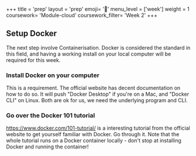 +++
title = 'prep'
layout = 'prep'
emoji= '📝'
menu_level = ['week']
weight = 1
coursework= 'Module-cloud'
coursework_filter= 'Week 2'
+++

## Setup Docker

The next step involve Containerisation. Docker is considered the standard in this field, and having a working install on your local computer will be required for this week.

### Install Docker on your computer

This is a requirement. The official website has decent documentation on how to do so. It will push "Docker Desktop" if you're on a Mac, and "Docker CLI" on Linux. Both are ok for us, we need the underlying program and CLI.

### Go over the Docker 101 tutorial

https://www.docker.com/101-tutorial/ is a interesting tutorial from the official website to get yourself familiar with Docker. Go through it. Note that the whole tutorial runs on a Docker container locally - don't stop at installing Docker and running the container!
